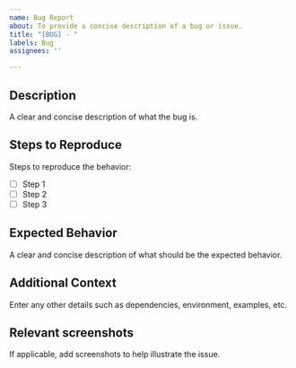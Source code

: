 ```yaml
---
name: Bug Report
about: To provide a concise description of a bug or issue.
title: "[BUG] - "
labels: Bug
assignees: ''

---
```


## Description
A clear and concise description of what the bug is.

## Steps to Reproduce
Steps to reproduce the behavior:
- [ ] Step 1
- [ ] Step 2
- [ ] Step 3

## Expected Behavior
A clear and concise description of what should be the expected behavior.

## Additional Context
Enter any other details such as dependencies, environment, examples, etc.

## Relevant screenshots
If applicable, add screenshots to help illustrate the issue.


<!--REMEMBER TO SET AN ESTIMATE, MILESTONE, AND ASSIGNEE -->
